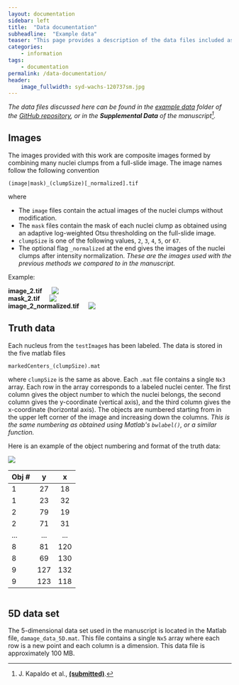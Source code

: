 ```yaml
---
layout: documentation
sidebar: left
title:  "Data documentation"
subheadline:  "Example data"
teaser: "This page provides a description of the data files included as well as the format of the truth data provided."
categories:
    - information
tags:
    - documentation
permalink: /data-documentation/
header:
    image_fullwidth: syd-wachs-120737sm.jpg
---
```


_The data files discussed here can be found in the [example data](https://github.com/jkpld/SALR_Clustering/tree/master/exampleData) folder of the [GitHub repository](https://github.com/jkpld/SALR_Clustering), or in the **Supplemental Data** of the manuscript[^1]._

## Images
The images provided with this work are composite images formed by combining many nuclei clumps from a full-slide image. The image names follow the following convention

`(image|mask)_(clumpSize)[_normalized].tif`

where
* The `image` files contain the actual images of the nuclei clumps without modification.
* The `mask` files contain the mask of each nuclei clump as obtained using an adaptive log-weighted Otsu thresholding on the full-slide image.
* `clumpSize` is one of the following values, `2`, `3`, `4`, `5`, or `67`.
* The optional flag `_normalized` at the end gives the images of the nuclei clumps after intensity normalization. _These are the images used with the previous methods we compared to in the manuscript._

Example:
<div class="row">
	<div class="medium-4 columns t30">
        <strong>image_2.tif</strong>
        <img src="{{ site.urlimg }}image_2.png">
    </div>
    <div class="medium-4 columns t30">
        <strong>mask_2.tif</strong>
        <img src="{{ site.urlimg }}mask_2.png">
    </div>
    <div class="medium-4 columns t30">
        <strong>image_2_normalized.tif</strong>
        <img src="{{ site.urlimg }}image_2_normalized.png">
    </div>
</div>

## Truth data
Each nucleus from the `testImage`s has been labeled. The data is stored in the five matlab files

`markedCenters_(clumpSize).mat`

where `clumpSize` is the same as above. Each `.mat` file contains a single `Nx3` array. Each row in the array corresponds to a labeled nuclei center. The first column gives the object number to which the nuclei belongs, the second column gives the y-coordinate (vertical axis), and the third column gives the x-coordinate (horizontal axis). The objects are numbered starting from in the upper left corner of the image and increasing down the columns. _This is the same numbering as obtained using Matlab's `bwlabel()`, or a similar function._

Here is an example of the object numbering and format of the truth data:

<div class="row">
<div class="medium-6 columns t30">
    <img src="{{ site.urlimg }}truth_example.png">
</div>
<div class="medium-6 columns t30" markdown="1">

| Obj # | y | x |
| :---- | :-: | :-: |
| 1 | 27 | 18 |
| 1 | 23 | 32 |
| 2 | 79 | 19 |
| 2 | 71 | 31 |
| ... | ... | ... |
| 8 | 81 | 120 |
| 8 | 69 | 130 |
| 9 | 127 | 132 |
| 9 | 123 | 118 |

</div>
</div>

## 5D data set
The 5-dimensional data set used in the manuscript is located in the Matlab file, `damage_data_5D.mat`. This file contains a single `Nx5` array where each row is a new point and each column is a dimension. This data file is approximately 100 MB.

[^1]: J. Kapaldo et al., **[(submitted)](https://arxiv.org/abs/1804.04071)**.

